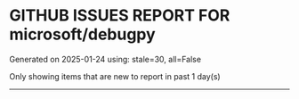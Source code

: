 
# GITHUB ISSUES REPORT FOR microsoft/debugpy


Generated on 2025-01-24 using: stale=30, all=False


Only showing items that are new to report in past 1 day(s)


---




















